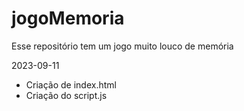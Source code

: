 # jogoMemoria
Esse repositório tem um jogo muito louco de memória




2023-09-11
- Criação de index.html
- Criação do script.js